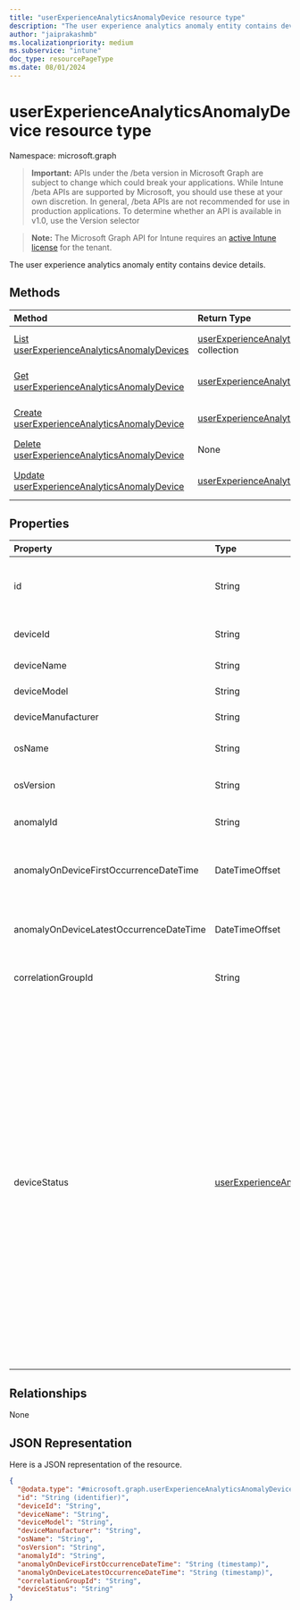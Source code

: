 ```yaml
---
title: "userExperienceAnalyticsAnomalyDevice resource type"
description: "The user experience analytics anomaly entity contains device details."
author: "jaiprakashmb"
ms.localizationpriority: medium
ms.subservice: "intune"
doc_type: resourcePageType
ms.date: 08/01/2024
---
```


# userExperienceAnalyticsAnomalyDevice resource type

Namespace: microsoft.graph

> **Important:** APIs under the /beta version in Microsoft Graph are subject to change which could break your applications. While Intune /beta APIs are supported by Microsoft, you should use these at your own discretion. In general, /beta APIs are not recommended for use in production applications. To determine whether an API is available in v1.0, use the Version selector

> **Note:** The Microsoft Graph API for Intune requires an [active Intune license](https://go.microsoft.com/fwlink/?linkid=839381) for the tenant.

The user experience analytics anomaly entity contains device details.

## Methods
|Method|Return Type|Description|
|:---|:---|:---|
|[List userExperienceAnalyticsAnomalyDevices](../api/intune-devices-userexperienceanalyticsanomalydevice-list.md)|[userExperienceAnalyticsAnomalyDevice](../resources/intune-devices-userexperienceanalyticsanomalydevice.md) collection|List properties and relationships of the [userExperienceAnalyticsAnomalyDevice](../resources/intune-devices-userexperienceanalyticsanomalydevice.md) objects.|
|[Get userExperienceAnalyticsAnomalyDevice](../api/intune-devices-userexperienceanalyticsanomalydevice-get.md)|[userExperienceAnalyticsAnomalyDevice](../resources/intune-devices-userexperienceanalyticsanomalydevice.md)|Read properties and relationships of the [userExperienceAnalyticsAnomalyDevice](../resources/intune-devices-userexperienceanalyticsanomalydevice.md) object.|
|[Create userExperienceAnalyticsAnomalyDevice](../api/intune-devices-userexperienceanalyticsanomalydevice-create.md)|[userExperienceAnalyticsAnomalyDevice](../resources/intune-devices-userexperienceanalyticsanomalydevice.md)|Create a new [userExperienceAnalyticsAnomalyDevice](../resources/intune-devices-userexperienceanalyticsanomalydevice.md) object.|
|[Delete userExperienceAnalyticsAnomalyDevice](../api/intune-devices-userexperienceanalyticsanomalydevice-delete.md)|None|Deletes a [userExperienceAnalyticsAnomalyDevice](../resources/intune-devices-userexperienceanalyticsanomalydevice.md).|
|[Update userExperienceAnalyticsAnomalyDevice](../api/intune-devices-userexperienceanalyticsanomalydevice-update.md)|[userExperienceAnalyticsAnomalyDevice](../resources/intune-devices-userexperienceanalyticsanomalydevice.md)|Update the properties of a [userExperienceAnalyticsAnomalyDevice](../resources/intune-devices-userexperienceanalyticsanomalydevice.md) object.|

## Properties
|Property|Type|Description|
|:---|:---|:---|
|id|String|The unique identifier for the user experience analytics anomaly device object.|
|deviceId|String|The unique identifier of the device.|
|deviceName|String|The name of the device.|
|deviceModel|String|The model name of the device.|
|deviceManufacturer|String|The manufacturer name of the device.|
|osName|String|The name of the OS installed on the device.|
|osVersion|String|The OS version installed on the device.|
|anomalyId|String|The unique identifier of the anomaly.|
|anomalyOnDeviceFirstOccurrenceDateTime|DateTimeOffset|Indicates the first occurance date and time for the anomaly on the device.|
|anomalyOnDeviceLatestOccurrenceDateTime|DateTimeOffset|Indicates the latest occurance date and time for the anomaly on the device.|
|correlationGroupId|String|The unique identifier of the correlation group.|
|deviceStatus|[userExperienceAnalyticsDeviceStatus](../resources/intune-devices-userexperienceanalyticsdevicestatus.md)|Indicates the device status with respect to the correlation group. At risk devices are devices that share correlation group features but may not yet be affected by an anomaly, such as when a device is experiencing crashes on an application but that application has not been used on the device but is currently installed. This could lead to the device becoming anomalous if the application in question were to be used. Possible values are: anomolous, affected or atRisk. Possible values are: `anomalous`, `affected`, `atRisk`, `unknownFutureValue`.|

## Relationships
None

## JSON Representation
Here is a JSON representation of the resource.
<!-- {
  "blockType": "resource",
  "keyProperty": "id",
  "@odata.type": "microsoft.graph.userExperienceAnalyticsAnomalyDevice"
}
-->
``` json
{
  "@odata.type": "#microsoft.graph.userExperienceAnalyticsAnomalyDevice",
  "id": "String (identifier)",
  "deviceId": "String",
  "deviceName": "String",
  "deviceModel": "String",
  "deviceManufacturer": "String",
  "osName": "String",
  "osVersion": "String",
  "anomalyId": "String",
  "anomalyOnDeviceFirstOccurrenceDateTime": "String (timestamp)",
  "anomalyOnDeviceLatestOccurrenceDateTime": "String (timestamp)",
  "correlationGroupId": "String",
  "deviceStatus": "String"
}
```